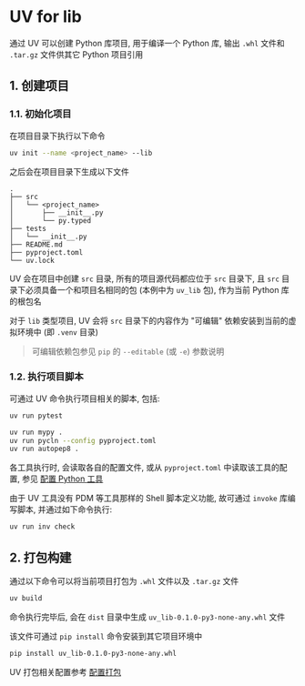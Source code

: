 # UV for lib

通过 UV 可以创建 Python 库项目, 用于编译一个 Python 库, 输出 `.whl` 文件和 `.tar.gz` 文件供其它 Python 项目引用

## 1. 创建项目

### 1.1. 初始化项目

在项目目录下执行以下命令

```bash
uv init --name <project_name> --lib
```

之后会在项目目录下生成以下文件

```plaintext
.
├── src
│   └── <project_name>
│       ├── __init__.py
│       └── py.typed
├── tests
│   └── __init__.py
├── README.md
├── pyproject.toml
└── uv.lock
```

UV 会在项目中创建 `src` 目录, 所有的项目源代码都应位于 `src` 目录下, 且 `src` 目录下必须具备一个和项目名相同的包 (本例中为 `uv_lib` 包), 作为当前 Python 库的根包名

对于 `lib` 类型项目, UV 会将 `src` 目录下的内容作为 "可编辑" 依赖安装到当前的虚拟环境中 (即 `.venv` 目录)

> 可编辑依赖包参见 `pip` 的 `--editable` (或 `-e`) 参数说明

### 1.2. 执行项目脚本

可通过 UV 命令执行项目相关的脚本, 包括:

```bash
uv run pytest

uv run mypy .
uv run pycln --config pyproject.toml
uv run autopep8 .
```

各工具执行时, 会读取各自的配置文件, 或从 `pyproject.toml` 中读取该工具的配置, 参见 [配置 Python 工具](../README.md#5-配置-python-工具)

由于 UV 工具没有 PDM 等工具那样的 Shell 脚本定义功能, 故可通过 `invoke` 库编写脚本, 并通过如下命令执行:

```bash
uv run inv check
```

## 2. 打包构建

通过以下命令可以将当前项目打包为 `.whl` 文件以及 `.tar.gz` 文件

```bash
uv build
```

命令执行完毕后, 会在 `dist` 目录中生成 `uv_lib-0.1.0-py3-none-any.whl` 文件

该文件可通过 `pip install` 命令安装到其它项目环境中

```bash
pip install uv_lib-0.1.0-py3-none-any.whl
```

UV 打包相关配置参考 [配置打包](../README.md#4-配置打包)
